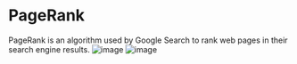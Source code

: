 # PageRank
PageRank is an algorithm used by Google Search to rank web pages in their search engine results. 
![image](https://user-images.githubusercontent.com/89276595/198901974-b9638bf5-9d22-4ed5-99c4-b3b4bf6fd340.png)
![image](https://user-images.githubusercontent.com/89276595/198902000-f203cf6b-f1e3-4db1-af92-1e27aeafb2a9.png)

